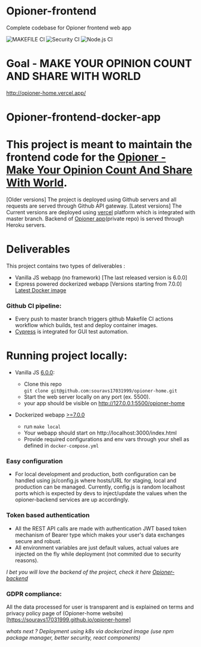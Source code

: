 # Opioner-frontend
Complete codebase for Opioner frontend web app

![MAKEFILE CI](https://github.com/souravs17031999/opioner-home/actions/workflows/makefile.yml/badge.svg)
![Security CI](https://github.com/souravs17031999/opioner-home/actions/workflows/codeql-analysis.yml/badge.svg)
![Node.js CI](https://github.com/souravs17031999/opioner-home/blob/master/.github/workflows/node.js.yml)

# Goal - MAKE YOUR OPINION COUNT AND SHARE WITH WORLD

http://opioner-home.vercel.app/

# Opioner-frontend-docker-app

# This project is meant to maintain the frontend code for the [Opioner - Make Your Opinion Count And Share With World](http://opioner-home.vercel.app/).  
[Older versions] The project is deployed using Github servers and all requests are served through Github API gateway.
[Latest versions] The Current versions are deployed using [vercel](https://vercel.com/) platform which is integrated with master branch.
Backend of [Opioner app](https://github.com/souravs17031999/opioner-backend)(private repo) is served through Heroku servers.

# Deliverables
This project contains two types of deliverables : 
- Vanilla JS webapp (no framework) [The last released version is 6.0.0]   
- Express powered dockerized webapp [Versions starting from 7.0.0]   
[Latest Docker image](https://hub.docker.com/repository/docker/souravkumardevadmin/opioner-home_opioner_home) 

### Github CI pipeline:
- Every push to master branch triggers github Makefile CI actions workflow which builds, test and deploy container images.
- [Cypress](https://www.cypress.io/) is integrated for GUI test automation.

# Running project locally:

- Vanilla JS [6.0.0](https://github.com/souravs17031999/opioner-home/releases/tag/6.0.0):   
  * Clone this repo      
    `git clone git@github.com:souravs17031999/opioner-home.git`        
  * Start the web server locally on any port (ex. 5500).  
  * your app should be visible on http://127.0.0.1:5500/opioner-home  

- Dockerized webapp [>=7.0.0](https://github.com/souravs17031999/opioner-home/releases/tag/7.0.1)   
  * run `make local`  
  * Your webapp should start on http://localhost:3000/index.html
  * Provide required configurations and env vars through your shell as defined in `docker-compose.yml`  


### Easy configuration
* For local development and production, both configuration can be handled using js/config.js where hosts/URL for staging, local and production can be managed. Currently, config.js is random localhost ports which is expected by devs to inject/update the values when the opioner-backend services are up accordingly.

### Token based authentication
- All the REST API calls are made with authentication JWT based token mechanism of Bearer type which makes your user's data exchanges secure and robust.
- All environment variables are just default values, actual values are injected on the fly while deployment (not commited due to security reasons).


_I bet you will love the backend of the project, check it here [Opioner-backend](https://github.com/souravs17031999/opioner-backend)_

### GDPR compliance:
All the data processed for user is transparent and is explained on terms and privacy policy page of (Opioner-home website)[https://souravs17031999.github.io/opioner-home]

_whats next ? Deployment using k8s via dockerized image (use npm package manager, better security, react components)_
